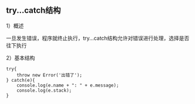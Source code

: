 ## try...catch结构

1）概述

一旦发生错误，程序就终止执行，try...catch结构允许对错误进行处理，选择是否往下执行

2）基本结构

```
try{
	throw new Error('出错了');
} catch(e){
	console.log(e.name + ": " + e.message);
	console.log(e.stack);
}
```

